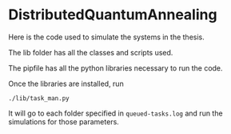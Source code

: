 # DistributedQuantumAnnealing

Here is the code used to simulate the systems in the thesis.

The lib folder has all the classes and scripts used.

The pipfile has all the python libraries necessary to run the code. 

Once the libraries are installed, run

`./lib/task_man.py`

It will go to each folder specified in `queued-tasks.log` and run the simulations for those parameters. 


